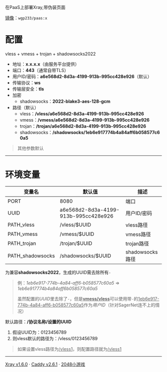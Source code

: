 在PaaS上部署Xray,带伪装页面

[镜像](https://hub.docker.com/r/wgp233/paas)：`wgp233/paas:x`

# 配置

vless + vmess + trojan + shadowsocks2022

- 地址：**x.x.x.x**（由服务平台提供）
- 端口：**443**（通常自带TLS）
- 用户ID/密码：**a6e568d2-8d3a-4199-913b-995cc428e926**（默认）
- 传输协议：**ws**
- 传输层安全：**tls**
- 加密
  - shadowsocks：**2022-blake3-aes-128-gcm**
- 路径（默认）
  - vless：**/vless/a6e568d2-8d3a-4199-913b-995cc428e926**
  - vmess：**/vmess/a6e568d2-8d3a-4199-913b-995cc428e926**
  - trojan：**/trojan/a6e568d2-8d3a-4199-913b-995cc428e926**
  - shadowsocks：**/shadowsocks/1eb6e917774b4a84aff6b058577c60a5**

> 其他参数默认

****



# 环境变量

| 变量名           | 默认值                           | 描述            |
| ---------------- | -------------------------------- | --------------- |
| PORT             | 8080                             | 端口            |
| UUID             | a6e568d2-8d3a-4199-913b-995cc428e926 | 用户ID/密码     |
| PATH_vless       | /vless/$UUID                     | vless路径       |
| PATH_vmess       | /vmess/$UUID                     | vmess路径       |
| PATH_trojan      | /trojan/$UUID                    | trojan路径      |
| PATH_shadowsocks | /shadowsocks/$UUID               | shadowsocks路径 |

为兼容**shadowsocks2022**，生成的UUID需去除所有`-`

> 例：*1eb6e917-774b-4a84-aff6-b058577c60a5* => *1eb6e917774b4a84aff6b058577c60a5*
> 
> 虽然配置的*UUID*里去除了`-`，但是<u>**vmess/vless**</u>可以使用带`-`的<u>1eb6e917-774b-4a84-aff6-b058577c60a5</u>作为*用户ID*（针对SagerNet连不上的情况）

默认路径：**/协议名称/设置的UUID**

1. 假设UUID为：0123456789
2. 则vless默认的路径为：/vless/0123456789

> 如果设置vless路径为<u>/vless1</u>，则配置路径就为<u>/vless1</u>

****



[Xray v1.6.0](https://github.com/XTLS/Xray-core)	·	[Caddy v2.6.1](https://github.com/caddyserver/caddy)	·	[2048小游戏](https://github.com/gabrielecirulli/2048)
